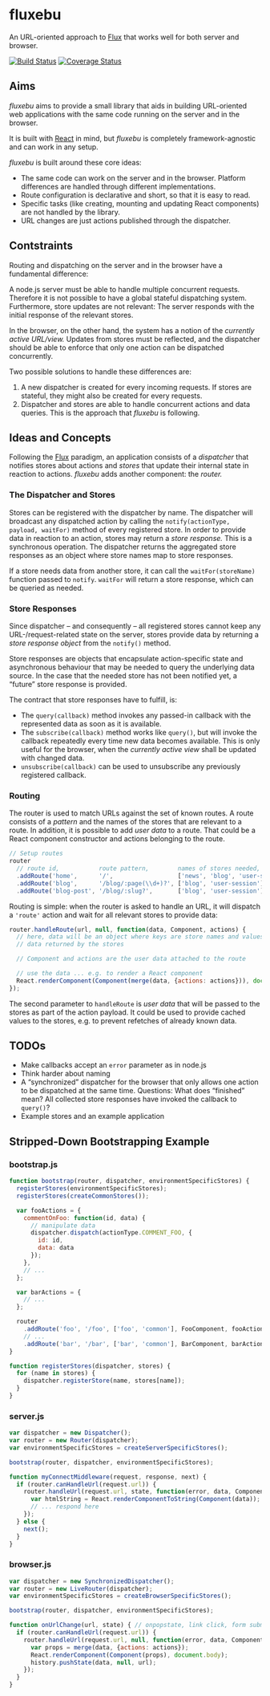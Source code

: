 fluxebu
===

An URL-oriented approach to [Flux][] that works well for both server and browser.

[![Build Status](https://travis-ci.org/uxebu/fluxebu.svg?branch=master)](https://travis-ci.org/uxebu/fluxebu)
[![Coverage Status](https://img.shields.io/coveralls/uxebu/fluxebu.svg?branch=master)](https://coveralls.io/r/uxebu/fluxebu?branch=master)

Aims
---

*fluxebu* aims to provide a small library that aids in building URL-oriented web
applications with the same code running on the server and in the browser.

It is built with [React][] in mind, but *fluxebu* is completely framework-agnostic and can work in any setup.

*fluxebu* is built around these core ideas:

- The same code can work on the server and in the browser. Platform differences are handled through different implementations.
- Route configuration is declarative and short, so that it is easy to read.
- Specific tasks (like creating, mounting and updating React components) are not handled by the library.
- URL changes are just actions published through the dispatcher.


Contstraints
---

Routing and dispatching on the server and in the browser have a fundamental difference:

A node.js server must be able to handle multiple concurrent requests. Therefore it is not possible to have a global stateful dispatching system. Furthermore, store updates are not relevant: The server responds with the initial response of the relevant stores.

In the browser, on the other hand, the system has a notion of the *currently active URL/view.* Updates from stores must be reflected, and the dispatcher should be able to enforce that only one action can be dispatched concurrently.

Two possible solutions to handle these differences are:

1. A new dispatcher is created for every incoming requests. If stores are stateful, they might also be created for every requests.
2. Dispatcher and stores are able to handle concurrent actions and data queries. This is the approach that *fluxebu* is following.


Ideas and Concepts
---

Following the [Flux][] paradigm, an application consists of a *dispatcher* that notifies stores about actions and *stores* that update their internal state in reaction to actions. *fluxebu* adds another component: the *router.*

### The Dispatcher and Stores

Stores can be registered with the dispatcher by name. The dispatcher will broadcast any dispatched action by calling the `notify(actionType, payload, waitFor)` method of every registered store. In order to provide data in reaction to an action, stores may return a *store response.* This is a synchronous operation. The dispatcher returns the aggregated store responses as an object where store names map to store responses.

If a store needs data from another store, it can call the `waitFor(storeName)` function passed to `notify`. `waitFor` will return a store response, which can be queried as needed.


### Store Responses

Since dispatcher – and consequently – all registered stores cannot keep any URL-/request-related state on the server, stores provide data by returning a *store response object* from the `notify()` method.

Store responses are objects that encapsulate action-specific state and asynchronous behaviour that may be needed to query the underlying data source. In the case that the needed store has not been notified yet, a “future” store response is provided.

The contract that store responses have to fulfill, is:

- The `query(callback)` method invokes any passed-in callback with the represented data as soon as it is available.
- The `subscribe(callback)` method works like `query()`, but will invoke the callback repeatedly every time new data becomes available. This is only useful for the browser, when the *currently active view* shall be updated with changed data.
- `unsubscribe(callback)` can be used to unsubscribe any previously registered callback.


### Routing

The router is used to match URLs against the set of known routes. A route consists of a *pattern* and the names of the stores that are relevant to a route. In addition, it is possible to add *user data* to a route. That could be a React component constructor and actions belonging to the route.

```js
// Setup routes
router
  // route id,           route pattern,        names of stores needed,           user data ...
  .addRoute('home',      '/',                  ['news', 'blog', 'user-session'], Homepage, actions)
  .addRoute('blog',      '/blog/:page(\\d+)?', ['blog', 'user-session'],         BlogList, actions)
  .addRoute('blog-post', '/blog/:slug?',       ['blog', 'user-session'],         BlogArticle, actions);
```

Routing is simple: when the router is asked to handle an URL, it will dispatch a `'route'` action and wait for all relevant stores to provide data:

```js
router.handleRoute(url, null, function(data, Component, actions) {
  // here, data will be an object where keys are store names and values are
  // data returned by the stores

  // Component and actions are the user data attached to the route

  // use the data ... e.g. to render a React component
  React.renderComponent(Component(merge(data, {actions: actions})), document.body);
});
```

The second parameter to `handleRoute` is *user data* that will be passed to the stores as part of the action payload. It could be used to provide cached values to the stores, e.g. to prevent refetches of already known data.

TODOs
---

- Make callbacks accept an `error` parameter as in node.js
- Think harder about naming
- A “synchronized” dispatcher for the browser that only allows one action to be dispatched at the same time.
  Questions: What does “finished” mean? All collected store responses have invoked the callback to `query()`?
- Example stores and an example application


Stripped-Down Bootstrapping Example
---

### bootstrap.js

```js
function bootstrap(router, dispatcher, environmentSpecificStores) {
  registerStores(environmentSpecificStores);
  registerStores(createCommonStores());

  var fooActions = {
    commentOnFoo: function(id, data) {
      // manipulate data
      dispatcher.dispatch(actionType.COMMENT_FOO, {
        id: id,
        data: data
      });
    },
    // ...
  };

  var barActions = {
    // ...
  };

  router
    .addRoute('foo', '/foo', ['foo', 'common'], FooComponent, fooActions)
    // ...
    .addRoute('bar', '/bar', ['bar', 'common'], BarComponent, barActions);
}

function registerStores(dispatcher, stores) {
  for (name in stores) {
    dispatcher.registerStore(name, stores[name]);
  }
}
```

### server.js

```js
var dispatcher = new Dispatcher();
var router = new Router(dispatcher);
var environmentSpecificStores = createServerSpecificStores();

bootstrap(router, dispatcher, environmentSpecificStores);

function myConnectMiddleware(request, response, next) {
  if (router.canHandleUrl(request.url)) {
    router.handleUrl(request.url, state, function(error, data, Component) {
      var htmlString = React.renderComponentToString(Component(data));
      // ... respond here
    });
  } else {
    next();
  }
}
```


### browser.js

```js
var dispatcher = new SynchronizedDispatcher();
var router = new LiveRouter(dispatcher);
var environmentSpecificStores = createBrowserSpecificStores();

bootstrap(router, dispatcher, environmentSpecificStores);

function onUrlChange(url, state) { // onpopstate, link click, form submit
  if (router.canHandleUrl(request.url)) {
    router.handleUrl(request.url, null, function(error, data, Component, actions) {
      var props = merge(data, {actions: actions});
      React.renderComponent(Component(props), document.body);
      history.pushState(data, null, url);
    });
  }
}
```


  [Flux]: http://facebook.github.io/flux/
  [React]: http://facebook.github.io/react/
